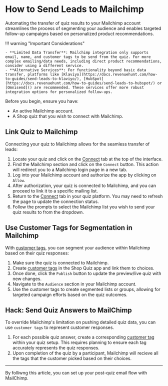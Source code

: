 # How to Send Leads to Mailchimp

Automating the transfer of quiz results to your Mailchimp account streamlines the process of segmenting your audience and enables targeted follow-up campaigns based on personalized product recommendations. 

!!! warning "Important Considerations"

    - **Limited Data Transfer**: Mailchimp integration only supports email, name, and customer tags to be send from the quiz. For more complex emailing/data needs, including direct product recommendations, consider using a different service.
    - **Alternative Services**: For functionality beyond basic data transfer, platforms like [Klaviyo](https://docs.revenuehunt.com/how-to-guides/send-leads-to-klaviyo/), [HubSpot](https://docs.revenuehunt.com/how-to-guides/send-leads-to-hubspot/) or [Omnisend]() are recommended. These services offer more robust integration options for personalized follow-ups.

Before you begin, ensure you have:

- An active Mailchimp account.
- A Shop quiz that you wish to connect with Mailchimp.

## Link Quiz to Mailchimp

Connecting your quiz to Mailchimp allows for the seamless transfer of leads:

1. Locate your quiz and click on the [Connect](https://docs.revenuehunt.com/reference/quiz-builder/#connect) tab at the top of the interface.
2. Find the Mailchimp section and click on the `Connect` button. This action will redirect you to a Mailchimp login page in a new tab.
3. Log into your Mailchimp account and authorize the app by clicking on `Allow`.
4. After authorization, your quiz is connected to Mailchimp, and you can proceed to link it to a specific mailing list.
5. Return to the [Connect](https://docs.revenuehunt.com/reference/quiz-builder/#connect) tab in your quiz platform. You may need to refresh the page to update the connection status.
6. Follow the prompts to select the Mailchimp list you wish to send your quiz results to from the dropdown.

## Use Customer Tags for Segmentation in Mailchimp

With [customer tags](https://docs.revenuehunt.com/reference/quiz-builder/#customer-tags), you can segment your audience within Mailchimp based on their quiz responses:

1. Make sure the quiz is connected to Mailchimp. 
2. Create [customer tags](https://docs.revenuehunt.com/reference/quiz-builder/#customer-tags) in the Shop Quiz app and link them to choices.
3. Once done, click the `Publish` button to update the preview/live quiz with new changes.
4. Navigate to the `Audience` section in your Mailchimp account.
5. Use the customer tags to create segmented lists or groups, allowing for targeted campaign efforts based on the quiz outcomes.

## Hack: Send Quiz Answers to MailChimp

To override Mailchimp's limitation on pushing detailed quiz data, you can use `customer tags` to represent customer responses.

1. For each possible quiz answer, create a corresponding [customer tag](https://docs.revenuehunt.com/reference/quiz-builder/#customer-tags) within your quiz setup. This requires planning to ensure each tag accurately represents the quiz responses.
2. Upon completion of the quiz by a participant, Mailchimp will recieve all the tags that the customer picked based on their choices.

---
By folliwng this article, you can set up your post-quiz email flow with MailChimp.
